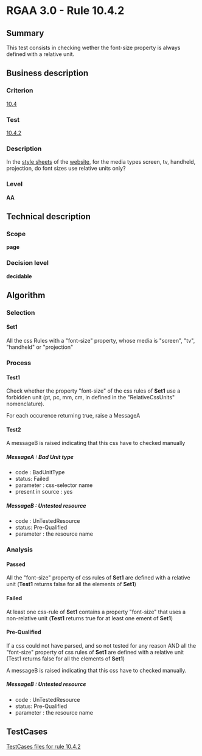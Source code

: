 # RGAA 3.0 -  Rule 10.4.2
## Summary

This test consists in checking wether the font-size property is always
defined with a relative unit.

## Business description

### Criterion

[10.4](http://disic.github.io/rgaa_referentiel_en/RGAA3.0_Criteria_English_version_v1.html#crit-10-4)

### Test

[10.4.2](http://disic.github.io/rgaa_referentiel_en/RGAA3.0_Criteria_English_version_v1.html#test-10-4-2)

### Description
In the <a href="http://disic.github.io/rgaa_referentiel_en/RGAA3.0_Glossary_English_version_v1.html#mFeuilleStyle">style
  sheets</a> of the <a href="http://disic.github.io/rgaa_referentiel_en/RGAA3.0_Glossary_English_version_v1.html#mSiteWeb">website</a>,
    for the media types screen,
    tv, handheld, projection, do font sizes use
    relative units only? 


### Level

**AA**

## Technical description

### Scope

**page**

### Decision level

**decidable**

## Algorithm

### Selection

#### Set1

All the css Rules with a "font-size" property, whose media is "screen", "tv", "handheld" or "projection"

### Process

#### Test1

Check whether the property "font-size" of the css rules of **Set1** use a forbidden unit (pt, pc, mm, cm, in defined in the "RelativeCssUnits" nomenclature).

For each occurence returning true, raise a MessageA

#### Test2
A messageB is raised indicating that this css have to checked manually

##### MessageA : Bad Unit type

-   code : BadUnitType
-   status: Failed
-   parameter : css-selector name
-   present in source : yes

##### MessageB : Untested resource

-   code : UnTestedResource
-   status: Pre-Qualified
-   parameter : the resource name

### Analysis

#### Passed

All the "font-size" property of css rules of **Set1** are defined with a
relative unit (**Test1** returns false for all the elements of **Set1**)

#### Failed

At least one css-rule of **Set1** contains a property "font-size" that uses
a non-relative unit (**Test1** returns true for at least one ement of **Set1**)

#### Pre-Qualified

If a css could not have parsed, and so not tested for any reason AND all
the "font-size" property of css rules of **Set1** are defined with a
relative unit (Test1 returns false for all the elements of **Set1**)

A messageB is raised indicating that this css have to checked manually.

##### MessageB : Untested resource

-   code : UnTestedResource
-   status: Pre-Qualified
-   parameter : the resource name




##  TestCases 

[TestCases files for rule 10.4.2](https://github.com/Asqatasun/Asqatasun/tree/master/rules/rules-rgaa3.0/src/test/resources/testcases/rgaa30/Rgaa30Rule100402/) 


